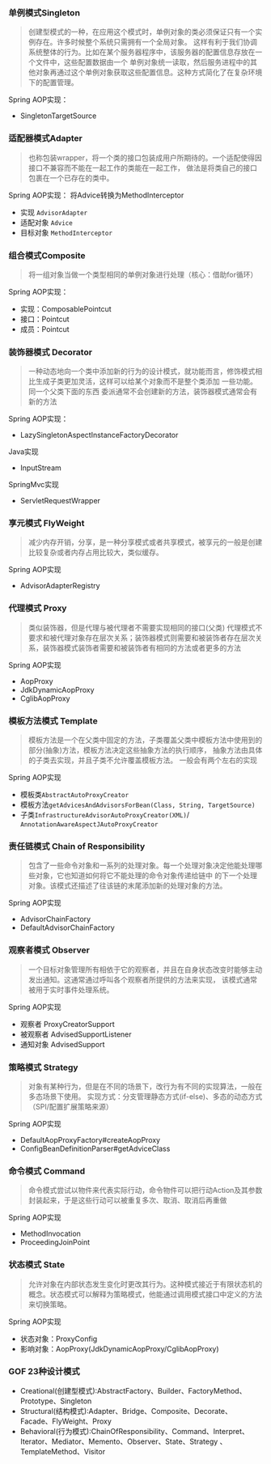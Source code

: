 ### 单例模式Singleton
> 创建型模式的一种，在应用这个模式时，单例对象的类必须保证只有一个实例存在。许多时候整个系统只需拥有一个全局对象。
> 这样有利于我们协调系统整体的行为。比如在某个服务器程序中，该服务器的配置信息存放在一个文件中，这些配置数据由一个
> 单例对象统一读取，然后服务进程中的其他对象再通过这个单例对象获取这些配置信息。这种方式简化了在复杂环境下的配置管理。

Spring AOP实现：
- SingletonTargetSource

### 适配器模式Adapter
> 也称包装wrapper，将一个类的接口包装成用户所期待的。一个适配使得因接口不兼容而不能在一起工作的类能在一起工作，
> 做法是将类自己的接口包裹在一个已存在的类中。

Spring AOP实现：
将Advice转换为MethodInterceptor
- 实现 `AdvisorAdapter`
- 适配对象 `Advice`
- 目标对象 `MethodInterceptor`

### 组合模式Composite
> 将一组对象当做一个类型相同的单例对象进行处理（核心：借助for循环）

Spring AOP实现：
- 实现：ComposablePointcut
- 接口：Pointcut
- 成员：Pointcut

### 装饰器模式 Decorator
> 一种动态地向一个类中添加新的行为的设计模式，就功能而言，修饰模式相比生成子类更加灵活，这样可以给某个对象而不是整个类添加
> 一些功能。
> 同一个父类下面的东西
> 委派通常不会创建新的方法，装饰器模式通常会有新的方法

Spring AOP实现：
- LazySingletonAspectInstanceFactoryDecorator

Java实现
- InputStream

SpringMvc实现
- ServletRequestWrapper

### 享元模式 FlyWeight
> 减少内存开销，分享，是一种分享模式或者共享模式，被享元的一般是创建比较复杂或者内存占用比较大，类似缓存。

Spring AOP实现
- AdvisorAdapterRegistry

### 代理模式 Proxy
> 类似装饰器，但是代理与被代理者不需要实现相同的接口(父类)
> 代理模式不要求和被代理对象存在层次关系；装饰器模式则需要和被装饰者存在层次关系，装饰器模式装饰者需要和被装饰者有相同的方法或者更多的方法

Spring AOP实现
- AopProxy
- JdkDynamicAopProxy
- CglibAopProxy

### 模板方法模式 Template
> 模板方法是一个在父类中固定的方法，子类覆盖父类中模板方法中使用到的部分(抽象)方法，模板方法决定这些抽象方法的执行顺序，
> 抽象方法由具体的子类去实现，并且子类不允许覆盖模板方法。
> 一般会有两个左右的实现

Spring AOP实现
- 模板类`AbstractAutoProxyCreator`
- 模板方法`getAdvicesAndAdvisorsForBean(Class, String, TargetSource)`
- 子类`InfrastructureAdvisorAutoProxyCreator(XML)`/ `AnnotationAwareAspectJAutoProxyCreator`

### 责任链模式 Chain of Responsibility
> 包含了一些命令对象和一系列的处理对象。每一个处理对象决定他能处理哪些对象，它也知道如何将它不能处理的命令对象传递给链中
> 的下一个处理对象。该模式还描述了往该链的末尾添加新的处理对象的方法。

Spring AOP实现
- AdvisorChainFactory
- DefaultAdvisorChainFactory

### 观察者模式 Observer
> 一个目标对象管理所有相依于它的观察者，并且在自身状态改变时能够主动发出通知。这通常通过呼叫各个观察者所提供的方法来实现，
> 该模式通常被用于实时事件处理系统。

Spring AOP实现
- 观察者 ProxyCreatorSupport
- 被观察者 AdvisedSupportListener
- 通知对象 AdvisedSupport

### 策略模式 Strategy
> 对象有某种行为，但是在不同的场景下，改行为有不同的实现算法，一般在多态场景下使用。
> 实现方式：分支管理静态方式(if-else)、多态的动态方式（SPI/配置扩展策略来源）

Spring AOP实现
- DefaultAopProxyFactory#createAopProxy
- ConfigBeanDefinitionParser#getAdviceClass

### 命令模式 Command
> 命令模式尝试以物件来代表实际行动，命令物件可以把行动Action及其参数封装起来，于是这些行动可以被重复多次、取消、取消后再重做

Spring AOP实现
- MethodInvocation
- ProceedingJoinPoint

### 状态模式 State
> 允许对象在内部状态发生变化时更改其行为。这种模式接近于有限状态机的概念。状态模式可以解释为策略模式，他能通过调用模式接口中定义的方法
> 来切换策略。

Spring AOP实现
- 状态对象：ProxyConfig
- 影响对象：AopProxy(JdkDynamicAopProxy/CglibAopProxy)

### GOF 23种设计模式
- Creational(创建型模式):AbstractFactory、Builder、FactoryMethod、Prototype、Singleton
- Structural(结构模式):Adapter、Bridge、Composite、Decorate、Facade、FlyWeight、Proxy
- Behavioral(行为模式):ChainOfResponsibility、Command、Interpret、Iterator、Mediator、Memento、Observer、State、Strategy
  、TemplateMethod、Visitor


